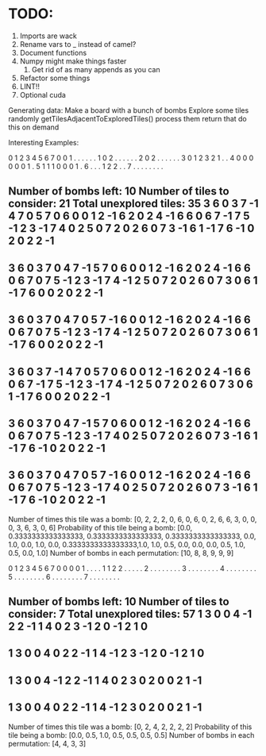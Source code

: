 # TODO:
1. Imports are wack
2. Rename vars to _ instead of camel?
3. Document functions
4. Numpy might make things faster
   1. Get rid of as many appends as you can
5. Refactor some things
6. LINT!!
7. Optional cuda

Generating data:
    Make a board with a bunch of bombs
    Explore some tiles randomly
    getTilesAdjacentToExploredTiles()
    process them
    return that
    do this on demand

Interesting Examples:

  0 1 2 3 4 5 6 7
0 0 1 . . . . . .
1 0 2 . . . . . .
2 0 2 . . . . . .
3 0 1 2 3 2 1 . .
4 0 0 0 0 0 0 1 .
5 1 1 1 0 0 0 1 .
6 . . . 1 2 2 . .
7 . . . . . . . .

Number of bombs left: 10
Number of tiles to consider: 21
Total unexplored tiles: 35
3 6 0
3 7 -1
4 7 0
5 7 0
6 0 0
1 2 -1
6 2 0
2 4 -1
6 6 0
6 7 -1
7 5 -1
2 3 -1
7 4 0
2 5 0
7 2 0
2 6 0
7 3 -1
6 1 -1
7 6 -1
0 2 0
2 2 -1
--------------------------------
3 6 0
3 7 0
4 7 -1
5 7 0
6 0 0
1 2 -1
6 2 0
2 4 -1
6 6 0
6 7 0
7 5 -1
2 3 -1
7 4 -1
2 5 0
7 2 0
2 6 0
7 3 0
6 1 -1
7 6 0
0 2 0
2 2 -1
--------------------------------
3 6 0
3 7 0
4 7 0
5 7 -1
6 0 0
1 2 -1
6 2 0
2 4 -1
6 6 0
6 7 0
7 5 -1
2 3 -1
7 4 -1
2 5 0
7 2 0
2 6 0
7 3 0
6 1 -1
7 6 0
0 2 0
2 2 -1
--------------------------------
3 6 0
3 7 -1
4 7 0
5 7 0
6 0 0
1 2 -1
6 2 0
2 4 -1
6 6 0
6 7 -1
7 5 -1
2 3 -1
7 4 -1
2 5 0
7 2 0
2 6 0
7 3 0
6 1 -1
7 6 0
0 2 0
2 2 -1
--------------------------------
3 6 0
3 7 0
4 7 -1
5 7 0
6 0 0
1 2 -1
6 2 0
2 4 -1
6 6 0
6 7 0
7 5 -1
2 3 -1
7 4 0
2 5 0
7 2 0
2 6 0
7 3 -1
6 1 -1
7 6 -1
0 2 0
2 2 -1
--------------------------------
3 6 0
3 7 0
4 7 0
5 7 -1
6 0 0
1 2 -1
6 2 0
2 4 -1
6 6 0
6 7 0
7 5 -1
2 3 -1
7 4 0
2 5 0
7 2 0
2 6 0
7 3 -1
6 1 -1
7 6 -1
0 2 0
2 2 -1
--------------------------------
Number of times this tile was a bomb: [0, 2, 2, 2, 0, 6, 0, 6, 0, 2, 6, 6, 3, 0, 0, 0, 3, 6, 3, 0, 6]
Probability of this tile being a bomb: [0.0, 0.3333333333333333, 0.3333333333333333, 0.3333333333333333, 0.0, 1.0, 0.0, 1.0, 0.0, 0.3333333333333333,1.0, 1.0, 0.5, 0.0, 0.0, 0.0, 0.5, 1.0, 0.5, 0.0, 1.0]
Number of bombs in each permutation: [10, 8, 8, 9, 9, 9]




  0 1 2 3 4 5 6 7
0 0 0 0 1 . . . .
1 1 2 2 . . . . .
2 . . . . . . . .
3 . . . . . . . .
4 . . . . . . . .
5 . . . . . . . .
6 . . . . . . . .
7 . . . . . . . .

Number of bombs left: 10
Number of tiles to consider: 7
Total unexplored tiles: 57
1 3 0
0 4 -1
2 2 -1
1 4 0
2 3 -1
2 0 -1
2 1 0
--------------------------------
1 3 0
0 4 0
2 2 -1
1 4 -1
2 3 -1
2 0 -1
2 1 0
--------------------------------
1 3 0
0 4 -1
2 2 -1
1 4 0
2 3 0
2 0 0
2 1 -1
--------------------------------
1 3 0
0 4 0
2 2 -1
1 4 -1
2 3 0
2 0 0
2 1 -1
--------------------------------
Number of times this tile was a bomb: [0, 2, 4, 2, 2, 2, 2]
Probability of this tile being a bomb: [0.0, 0.5, 1.0, 0.5, 0.5, 0.5, 0.5]
Number of bombs in each permutation: [4, 4, 3, 3]